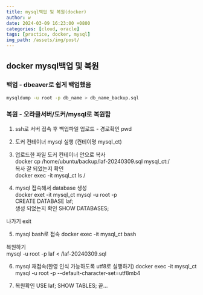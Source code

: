 ```yaml
---
title: mysql백업 및 복원(docker)
author: w
date: 2024-03-09 16:23:00 +0800
categories: [cloud, oracle]
tags: [practice, docker, mysql]
img_path: /assets/img/post/
---
```


## docker mysql백업 및 복원

### 백업 - dbeaver로 쉽게 백업했음
```bash
mysqldump -u root -p db_name > db_name_backup.sql
```

### 복원 - 오라클서버/도커/mysql로 복원함

1. ssh로 서버 접속 후 백업파일 업로드 - 경로확인 pwd  
2. 도커 컨테이너 mysql 실행 (컨테이명 mysql_ct)  
3. 업로드한 파일 도커 컨테이너 안으로 복사  
docker cp /home/ubuntu/backup/laf-20240309.sql mysql_ct:/  
복사 잘 되었는지 확인  
docker exec -it mysql_ct ls /

4. mysql 접속해서 database 생성  
docker exet -it mysql_ct mysql -u root -p  
CREATE DATABASE laf;  
생성 되었는지 확인
SHOW DATABASES;

나가기 exit

5. mysql bash로 접속
docker exec -it mysql_ct bash  

복원하기  
mysql -u root -p laf < /laf-20240309.sql

6. mysql 재접속(한영 인식 가능하도록 utf8로 실행하기)
docker exec -it mysql_ct mysql -u root -p --default-character-set=utf8mb4

7. 복원확인
USE laf;
SHOW TABLES;
끝...
